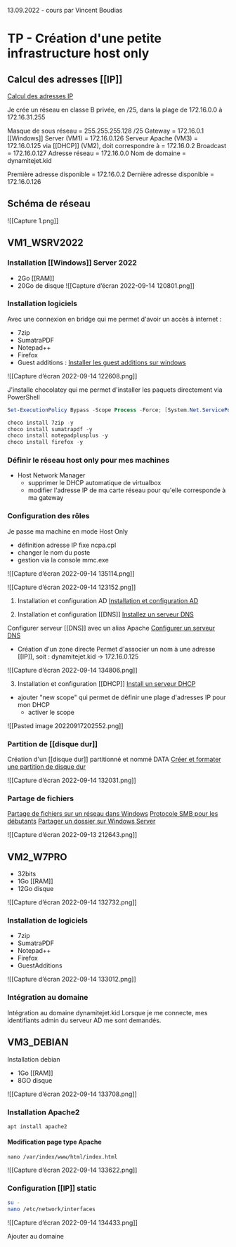 13.09.2022 - cours par Vincent Boudias

# TP - Création d'une petite infrastructure host only

## Calcul des adresses [[IP]]
[Calcul des adresses IP](https://cric.grenoble.cnrs.fr/)

Je crée un réseau en classe B privée, en /25, dans la plage de 172.16.0.0 à 172.16.31.255

Masque de sous réseau = 255.255.255.128   /25
Gateway = 172.16.0.1
[[Windows]] Server (VM1) = 172.16.0.126
Serveur Apache (VM3) = 172.16.0.125
via [[DHCP]] (VM2), doit correspondre à = 172.16.0.2
Broadcast = 172.16.0.127
Adresse réseau = 172.16.0.0
Nom de domaine = dynamitejet.kid

Première adresse disponible = 172.16.0.2
Dernière adresse disponible = 172.16.0.126

## Schéma de réseau
![[Capture 1.png]]

## VM1_WSRV2022
### Installation [[Windows]] Server 2022
- 2Go [[RAM]]
- 20Go de disque
![[Capture d’écran 2022-09-14 120801.png]]


### Installation logiciels
Avec une connexion en bridge qui me permet d'avoir un accès à internet : 
- 7zip
- SumatraPDF
- Notepad++
- Firefox
- Guest additions : [Installer les guest additions sur windows](https://lecrabeinfo.net/virtualbox-installer-les-additions-invite-guest-additions.html#sur-une-machine-virtuelle-windows)

![[Capture d’écran 2022-09-14 122608.png]]

J'installe chocolatey qui me permet d'installer les paquets directement via PowerShell

```PowerShell
Set-ExecutionPolicy Bypass -Scope Process -Force; [System.Net.ServicePointManager]::SecurityProtocol = [System.Net.ServicePointManager]::SecurityProtocol -bor 3072; iex ((New-Object System.Net.WebClient).DownloadString('https://community.chocolatey.org/install.ps1'))

choco install 7zip -y
choco install sumatrapdf -y
choco install notepadplusplus -y
choco install firefox -y
```

### Définir le réseau host only pour mes machines
- Host Network Manager
	- supprimer le DHCP automatique de virtualbox
	- modifier l'adresse IP de ma carte réseau pour qu'elle corresponde à ma gateway

### Configuration des rôles
Je passe ma machine en mode Host Only
- définition adresse IP fixe
	ncpa.cpl
- changer le nom du poste
- gestion via la console
	mmc.exe

![[Capture d’écran 2022-09-14 135114.png]]

![[Capture d’écran 2022-09-14 123152.png]]

1. Installation et configuration AD
[Installation et configuration AD](https://vadmintic.wordpress.com/systemes-windows/installation-et-configuration/installation-et-configuration-du-role-ad-ds/)

2. Installation et configuration [[DNS]]
[Installez un serveur DNS](https://openclassrooms.com/fr/courses/2356306-prenez-en-main-windows-server/5835581-installez-un-serveur-dns#r-5950770)

Configurer serveur [[DNS]] avec un alias Apache
[Configurer un serveur DNS](https://openclassrooms.com/fr/courses/2356306-prenez-en-main-windows-server/5835581-installez-un-serveur-dns#/id/r-5950770)
   - Création d'un zone directe
Permet d'associer un nom à une adresse [[IP]], soit :
dynamitejet.kid -> 172.16.0.125

![[Capture d’écran 2022-09-14 134806.png]]

3. Installation et configuration [[DHCP]]
[Install un serveur DHCP](https://docs.microsoft.com/fr-fr/troubleshoot/windows-server/networking/install-configure-dhcp-server-workgroup)
- ajouter "new scope" qui permet de définir une plage d'adresses IP pour mon DHCP
	- activer le scope

![[Pasted image 20220917202552.png]]

### Partition de [[disque dur]]
Création d'un [[disque dur]] partitionné et nommé DATA
[Créer et formater une partition de disque dur](https://support.microsoft.com/fr-fr/windows/cr%C3%A9er-et-formater-une-partition-de-disque-dur-bbb8e185-1bda-ecd1-3465-c9728f7d7d2e)

![[Capture d’écran 2022-09-14 132031.png]]

### Partage de fichiers
[Partage de fichiers sur un réseau dans Windows](https://support.microsoft.com/fr-fr/windows/partage-de-fichiers-sur-un-r%C3%A9seau-dans-windows-b58704b2-f53a-4b82-7bc1-80f9994725bf)
[Protocole SMB pour les débutants](https://www.it-connect.fr/le-protocole-smb-pour-les-debutants/)
[Partager un dossier sur Windows Server](https://rdr-it.com/partager-dossier-windows-serveur/)

![[Capture d’écran 2022-09-13 212643.png]]

## VM2_W7PRO
- 32bits
- 1Go [[RAM]]
- 12Go disque

![[Capture d’écran 2022-09-14 132732.png]]

### Installation de logiciels
- 7zip
- SumatraPDF
- Notepad++
- Firefox
- GuestAdditions

![[Capture d’écran 2022-09-14 133012.png]]

### Intégration au domaine
Intégration au domaine dynamitejet.kid
Lorsque je me connecte, mes identifiants admin du serveur AD me sont demandés.

## VM3_DEBIAN
Installation debian
- 1Go [[RAM]]
- 8GO disque

![[Capture d’écran 2022-09-14 133708.png]]

### Installation Apache2
`apt install apache2` 

#### Modification page type Apache
`nano /var/index/www/html/index.html`


![[Capture d’écran 2022-09-14 133622.png]]

### Configuration [[IP]] static
``` bash
su -
nano /etc/network/interfaces
```

![[Capture d’écran 2022-09-14 134433.png]]

Ajouter au domaine
